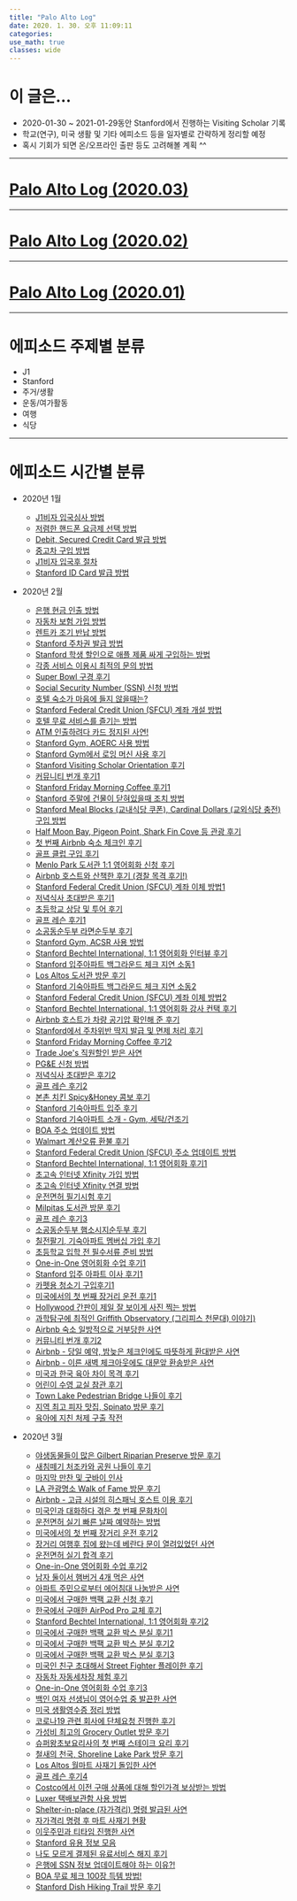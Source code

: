 ```yaml
---
title: "Palo Alto Log"
date: 2020. 1. 30. 오후 11:09:11
categories:
use_math: true
classes: wide
---
```


# 이 글은...
* 2020-01-30 ~ 2021-01-29동안 Stanford에서 진행하는 Visiting Scholar 기록
* 학교(연구), 미국 생활 및 기타 에피소드 등을 일자별로 간략하게 정리할 예정
* 혹시 기회가 되면 온/오프라인 출판 등도 고려해볼 계획 ^^

---

# [Palo Alto Log (2020.03)](https://missflash.github.io/palo-alto-log-202003/)

---

# [Palo Alto Log (2020.02)](https://missflash.github.io/palo-alto-log-202002/)

---

# [Palo Alto Log (2020.01)](https://missflash.github.io/palo-alto-log-202001/)

---

# 에피소드 주제별 분류
* J1
* Stanford
* 주거/생활
* 운동/여가활동
* 여행
* 식당

---

# 에피소드 시간별 분류
* 2020년 1월
  * [J1비자 입국심사 방법](/palo-alto-log-202001/#Immigration)
  * [저렴한 핸드폰 요금제 선택 방법](/palo-alto-log-202001/#Prepaid_Plan)
  * [Debit, Secured Credit Card 발급 방법](/palo-alto-log-202001/#Debit_Card)
  * [중고차 구입 방법](/palo-alto-log-202001/#Used_Car)
  * [J1비자 입국후 절차](/palo-alto-log-202001/#After_Arrival)
  * [Stanford ID Card 발급 방법](/palo-alto-log-202001/#Stanford_ID)

* 2020년 2월
  * [은행 현금 인출 방법](/palo-alto-log-202002/#Withdrawal)
  * [자동차 보험 가입 방법](/palo-alto-log-202002/#Car_Insurance)
  * [렌트카 조기 반납 방법](/palo-alto-log-202002/#Rentcar_Return)
  * [Stanford 주차권 발급 방법](/palo-alto-log-202002/#Parking_Permit)
  * [Stanford 학생 할인으로 애플 제품 싸게 구입하는 방법](/palo-alto-log-202002/#Apple_Student)
  * [각종 서비스 이용시 최적의 문의 방법](/palo-alto-log-202002/#Customer_Contact)
  * [Super Bowl 구경 후기](/palo-alto-log-202002/#Super_Bowl19)
  * [Social Security Number (SSN) 신청 방법](/palo-alto-log-202002/#SSN)
  * [호텔 숙소가 마음에 들지 않을때는?](/palo-alto-log-202002/#Room_Change)
  * [Stanford Federal Credit Union (SFCU) 계좌 개설 방법](/palo-alto-log-202002/#SFCU)
  * [호텔 무료 서비스를 즐기는 방법](/palo-alto-log-202002/#RI_MIX)
  * [ATM 인출하려다 카드 정지된 사연!](/palo-alto-log-202002/#Card_Block)
  * [Stanford Gym, AOERC 사용 방법](/palo-alto-log-202002/#AOERC)
  * [Stanford Gym에서 로잉 머신 사용 후기](/palo-alto-log-202002/#Indoor_Rower)
  * [Stanford Visiting Scholar Orientation 후기](/palo-alto-log-202002/#Stanford_OT)
  * [커뮤니티 번개 후기1](/palo-alto-log-202002/#Community_Event1)
  * [Stanford Friday Morning Coffee 후기1](/palo-alto-log-202002/#FMC1)
  * [Stanford 주말에 건물이 닫혀있을때 조치 방법](/palo-alto-log-202002/#Weekend_Lock)
  * [Stanford Meal Blocks (교내식당 쿠폰), Cardinal Dollars (교외식당 충전) 구입 방법](/palo-alto-log-202002/#Meal_Blocks)
  * [Half Moon Bay, Pigeon Point, Shark Fin Cove 등 관광 후기](/palo-alto-log-202002/#Half_Moon_Bay)
  * [첫 번째 Airbnb 숙소 체크인 후기](/palo-alto-log-202002/#1st_Airbnb)
  * [골프 클럽 구입 후기](/palo-alto-log-202002/#Golf_Lesson0)
  * [Menlo Park 도서관 1:1 영어회화 신청 후기](/palo-alto-log-202002/#Menlo_Park_Library)
  * [Airbnb 호스트와 산책한 후기 (경찰 목격 후기!)](/palo-alto-log-202002/#1st_Walking)
  * [Stanford Federal Credit Union (SFCU) 계좌 이체 방법1](/palo-alto-log-202002/#SFCU_Withdrawal1)
  * [저녁식사 초대받은 후기1](/palo-alto-log-202002/#Dinner_Invitation1)
  * [초등학교 상담 및 투어 후기](/palo-alto-log-202002/#Almond_Tour)
  * [골프 레슨 후기1](/palo-alto-log-202002/#Golf_Lesson1)
  * [소공동순두부 라면순두부 후기](/palo-alto-log-202002/#Sogongdong1)
  * [Stanford Gym, ACSR 사용 방법](/palo-alto-log-202002/#ACSR)
  * [Stanford Bechtel International, 1:1 영어회화 인터뷰 후기](/palo-alto-log-202002/#EIL_Interview)
  * [Stanford 입주아파트 백그라운드 체크 지연 소동1](/palo-alto-log-202002/#Background_Check1)
  * [Los Altos 도서관 방문 후기](/palo-alto-log-202002/#Los_Altos_Library)
  * [Stanford 기숙아파트 백그라운드 체크 지연 소동2](/palo-alto-log-202002/#Background_Check2)
  * [Stanford Federal Credit Union (SFCU) 계좌 이체 방법2](/palo-alto-log-202002/#SFCU_Withdrawal2)
  * [Stanford Bechtel International, 1:1 영어회화 강사 컨택 후기](/palo-alto-log-202002/#EIA_Lesson0)
  * [Airbnb 호스트가 차량 공기압 확인해 준 후기](/palo-alto-log-202002/#Tire_Pressure)
  * [Stanford에서 주차위반 딱지 발급 및 면제 처리 후기](/palo-alto-log-202002/#Parking_Ticket)
  * [Stanford Friday Morning Coffee 후기2](/palo-alto-log-202002/#FMC2)
  * [Trade Joe's 직원할인 받은 사연](/palo-alto-log-202002/#Trade_Joe_Discount)
  * [PG&E 신청 방법](/palo-alto-log-202002/#PGE)
  * [저녁식사 초대받은 후기2](/palo-alto-log-202002/#Dinner_Invitation2)
  * [골프 레슨 후기2](/palo-alto-log-202002/#Golf_Lesson2)
  * [본촌 치킨 Spicy&Honey 콤보 후기](/palo-alto-log-202002/#Bonchon_Chicken)
  * [Stanford 기숙아파트 입주 후기](/palo-alto-log-202002/#Colonnade_Moving)
  * [Stanford 기숙아파트 소개 - Gym, 세탁/건조기](/palo-alto-log-202002/#Colonnade_Gym)
  * [BOA 주소 업데이트 방법](/palo-alto-log-202002/#BOA_Update1)
  * [Walmart 계산오류 환불 후기](/palo-alto-log-202002/#Walmart_Refund)
  * [Stanford Federal Credit Union (SFCU) 주소 업데이트 방법](/palo-alto-log-202002/#SFCU_Update1)
  * [Stanford Bechtel International, 1:1 영어회화 후기1](/palo-alto-log-202002/#EIA_Lesson1)
  * [초고속 인터넷 Xfinity 가입 방법](/palo-alto-log-202002/#Xfinity)
  * [초고속 인터넷 Xfinity 연결 방법](/palo-alto-log-202002/#Xfinity_Connect)
  * [운전면허 필기시험 후기](/palo-alto-log-202002/#DL_Written)
  * [Milpitas 도서관 방문 후기](/palo-alto-log-202002/#Milpitas_Library)
  * [골프 레슨 후기3](/palo-alto-log-202002/#Golf_Lesson3)
  * [소공동순두부 햄소시지순두부 후기](/palo-alto-log-202002/#Sogongdong2)
  * [칠전팔기, 기숙아파트 멤버십 가입 후기](/palo-alto-log-202002/#Community_Join)
  * [초등학교 입학 전 필수서류 준비 방법](/palo-alto-log-202002/#Almond_Documents)
  * [One-in-One 영어회화 수업 후기1](/palo-alto-log-202002/#One-on-One1)
  * [Stanford 입주 아파트 이사 후기1](/palo-alto-log-202002/#Package_Movement1)
  * [카펫용 청소기 구입후기1](/palo-alto-log-202002/#Walmart_Vacuum)
  * [미국에서의 첫 번째 장거리 운전 후기1](/palo-alto-log-202002/#1st_Long_Drive1)
  * [Hollywood 간판이 제일 잘 보이게 사진 찍는 방법](/palo-alto-log-202002/#Lake_Hollywood_Park)
  * [과학탐구에 최적인 Griffith Observatory (그리피스 천문대) 이야기)](/palo-alto-log-202002/#Griffith_Observatory)
  * [Airbnb 숙소 일방적으로 거부당한 사연](/palo-alto-log-202002/#Airbnb_Fail)
  * [커뮤니티 번개 후기2](/palo-alto-log-202002/#Community_Event2)
  * [Airbnb - 당일 예약, 밤늦은 체크인에도 따뜻하게 환대받은 사연](/palo-alto-log-202002/#Chinese_Host1)
  * [Airbnb - 이른 새벽 체크아웃에도 대문앞 환송받은 사연](/palo-alto-log-202002/#Chinese_Host2)
  * [미국과 한국 육아 차이 목격 후기](/palo-alto-log-202002/#Compare_Parenting)
  * [어린이 수영 교실 참관 후기](/palo-alto-log-202002/#Swim_School)
  * [Town Lake Pedestrian Bridge 나들이 후기](/palo-alto-log-202002/#Town_Lake_Pedestrian_Bridge)
  * [지역 최고 피자 맛집, Spinato 방문 후기](/palo-alto-log-202002/#Spinato)
  * [육아에 지친 처제 구출 작전](/palo-alto-log-202002/#Solo_Parenting)

* 2020년 3월
  * [야생동물들이 많은 Gilbert Riparian Preserve 방문 후기](/palo-alto-log-202003/#Gilbert_Riparian_Preserve)
  * [새침떼기 처조카와 공원 나들이 후기](/palo-alto-log-202003/#Enid_Park)
  * [마지막 만찬 및 굿바이 인사](/palo-alto-log-202003/#Goodbye_M)
  * [LA 관광명소 Walk of Fame 방문 후기](/palo-alto-log-202003/#Walk_of_Fame)
  * [Airbnb - 고급 시설의 히스패닉 호스트 이용 후기](/palo-alto-log-202003/#Hispanic_Host)
  * [미국인과 대화하다 겪은 첫 번째 문화차이](/palo-alto-log-202003/#Cultural_Differences1)
  * [운전면허 실기 빠른 날짜 예약하는 방법](/palo-alto-log-202003/#DL_Reservation)
  * [미국에서의 첫 번째 장거리 운전 후기2](/palo-alto-log-202003/#1st_Long_Drive2)
  * [장거리 여행후 집에 왔는데 베란다 문이 열려있었던 사연](/palo-alto-log-202003/#Comeback_Home)
  * [운전면허 실기 합격 후기](/palo-alto-log-202003/#DL_Test)
  * [One-in-One 영어회화 수업 후기2](/palo-alto-log-202003/#One-on-One2)
  * [남자 둘이서 햄버거 4개 먹은 사연](/palo-alto-log-202003/#Two_Burgers)
  * [아파트 주민으로부터 에어침대 나눔받은 사연](/palo-alto-log-202003/#Free_Market)
  * [미국에서 구매한 백팩 교환 신청 후기](/palo-alto-log-202003/#Backpack_Return_Request)
  * [한국에서 구매한 AirPod Pro 교체 후기](/palo-alto-log-202003/#AirPod_Pro_Replace)
  * [Stanford Bechtel International, 1:1 영어회화 후기2](/palo-alto-log-202003/#EIA_Lesson2)
  * [미국에서 구매한 백팩 교환 박스 분실 후기1](/palo-alto-log-202003/#Missing_Package1)
  * [미국에서 구매한 백팩 교환 박스 분실 후기2](/palo-alto-log-202003/#Missing_Package2)
  * [미국에서 구매한 백팩 교환 박스 분실 후기3](/palo-alto-log-202003/#Missing_Package3)
  * [미국인 친구 초대해서 Street Fighter 플레이한 후기](/palo-alto-log-202003/#Street_Fighter1)
  * [자동차 자동세차장 체험 후기](/palo-alto-log-202003/#Car_Cleanshop)
  * [One-in-One 영어회화 수업 후기3](/palo-alto-log-202003/#One-on-One3)
  * [백인 여자 선생님이 영어수업 중 발끈한 사연](/palo-alto-log-202003/#Cultural_Differences2)
  * [미국 생활영수증 정리 방법](/palo-alto-log-202003/#Receipt_Manage)
  * [코로나19 관련 회사에 단체요청 진행한 후기](/palo-alto-log-202003/#Corona19_Status)
  * [가성비 최고의 Grocery Outlet 방문 후기](/palo-alto-log-202003/#Grocery_Outlet1)
  * [슈퍼왕초보요리사의 첫 번째 스테이크 요리 후기](/palo-alto-log-202003/#1st_Steak)
  * [철새의 천국, Shoreline Lake Park 방문 후기](/palo-alto-log-202003/#Shoreline_Lake_Park)
  * [Los Altos 월마트 사재기 돌입한 사연](/palo-alto-log-202003/#Bulk_Buying1)
  * [골프 레슨 후기4](/palo-alto-log-202002/#Golf_Lesson4)
  * [Costco에서 이전 구매 상품에 대해 할인가격 보상받는 방법](/palo-alto-log-202003/#Price_Adjustment)
  * [Luxer 택배보관함 사용 방법](/palo-alto-log-202003/#Luxer)
  * [Shelter-in-place (자가격리) 명령 발급된 사연](/palo-alto-log-202003/#Shelter-in-place)
  * [자가격리 명령 후 마트 사재기 현황](/palo-alto-log-202003/#Bulk_Buying2)
  * [이웃주민과 티타임 진행한 사연](/palo-alto-log-202003/#Tea_Time1)
  * [Stanford 유용 정보 모음](/palo-alto-log-202003/#Stanford_Information)
  * [나도 모르게 결제된 유료서비스 해지 후기](/palo-alto-log-202003/#Refund)
  * [은행에 SSN 정보 업데이트해야 하는 이유?!](/palo-alto-log-202003/#SSN_Update)
  * [BOA 무료 체크 100장 득템 방법!](/palo-alto-log-202003/#Free_Check)
  * [Stanford Dish Hiking Trail 방문 후기](/palo-alto-log-202003/#Stanford_Dish1)
